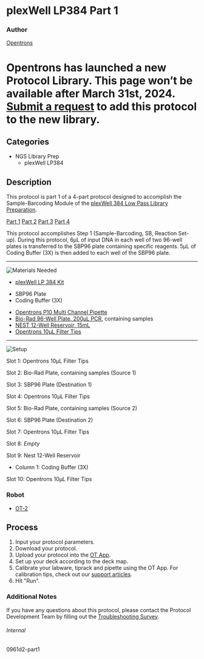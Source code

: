 # plexWell LP384 Part 1

### Author
[Opentrons](https://opentrons.com/)


# Opentrons has launched a new Protocol Library. This page won’t be available after March 31st, 2024. [Submit a request](https://docs.google.com/forms/d/e/1FAIpQLSdYYp9QCKow4nn0KlCVsMS3HX0eJ0N9O7-erajKvcpT0lWbSg/viewform) to add this protocol to the new library.

## Categories
* NGS Library Prep
	* plexWell LP384


## Description
This protocol is part 1 of a 4-part protocol designed to accomplish the Sample-Barcoding Module of the [plexWell 384 Low Pass Library Preparation](https://seqwell.com/products/plexwell-lp-384/).


[Part 1](https://protocols.opentrons.com/protocol/0961d2-part1)
[Part 2](https://protocols.opentrons.com/protocol/0961d2-part2)
[Part 3](https://protocols.opentrons.com/protocol/0961d2-part3)
[Part 4](https://protocols.opentrons.com/protocol/0961d2-part4)


This protocol accomplishes Step 1 (Sample-Barcoding, SB, Reaction Set-up). During this protocol, 6µL of input DNA in each well of two 96-well plates is transferred to the SBP96 plate containing specific reagents. 5µL of Coding Buffer (3X) is then added to each well of the SBP96 plate.

---
![Materials Needed](https://s3.amazonaws.com/opentrons-protocol-library-website/custom-README-images/001-General+Headings/materials.png)

* [plexWell LP 384 Kit](https://seqwell.com/products/plexwell-lp-384/)
- SBP96 Plate
- Coding Buffer (3X)
* [Opentrons P10 Multi Channel Pipette](https://shop.opentrons.com/collections/ot-2-robot/products/8-channel-electronic-pipette)
* [Bio-Rad 96-Well Plate, 200µL PCR](https://labware.opentrons.com/biorad_96_wellplate_200ul_pcr?category=wellPlate), containing samples
* [NEST 12-Well Reservoir, 15mL](https://labware.opentrons.com/nest_12_reservoir_15ml?category=reservoir)
* [Opentrons 10µL Filter Tips](https://shop.opentrons.com/collections/opentrons-tips/products/opentrons-10ul-filter-tip)


---
![Setup](https://s3.amazonaws.com/opentrons-protocol-library-website/custom-README-images/001-General+Headings/Setup.png)

Slot 1: Opentrons 10µL Filter Tips

Slot 2: Bio-Rad Plate, containing samples (Source 1)

Slot 3: SBP96 Plate (Destination 1)

Slot 4: Opentrons 10µL Filter Tips

Slot 5: Bio-Rad Plate, containing samples (Source 2)

Slot 6: SBP96 Plate (Destination 2)

Slot 7: Opentrons 10µL Filter Tips

Slot 8: *Empty*

Slot 9: Nest 12-Well Reservoir
* Column 1: Coding Buffer (3X)

Slot 10: Opentrons 10µL Filter Tips


### Robot
* [OT-2](https://opentrons.com/ot-2)

## Process

1. Input your protocol parameters.
2. Download your protocol.
3. Upload your protocol into the [OT App](https://opentrons.com/ot-app).
4. Set up your deck according to the deck map.
5. Calibrate your labware, tiprack and pipette using the OT App. For calibration tips, check out our [support articles](https://support.opentrons.com/en/collections/1559720-guide-for-getting-started-with-the-ot-2).
6. Hit "Run".

### Additional Notes
If you have any questions about this protocol, please contact the Protocol Development Team by filling out the [Troubleshooting Survey](https://protocol-troubleshooting.paperform.co/).

###### Internal
0961d2-part1
